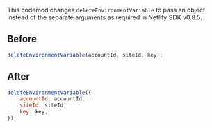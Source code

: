 This codemod changes `deleteEnvironmentVariable` to pass an object instead of the separate arguments as required in Netlify SDK v0.8.5.

## Before

```jsx
deleteEnvironmentVariable(accountId, siteId, key);
```

## After

```jsx
deleteEnvironmentVariable({
	accountId: accountId,
	siteId: siteId,
	key: key,
});
```
